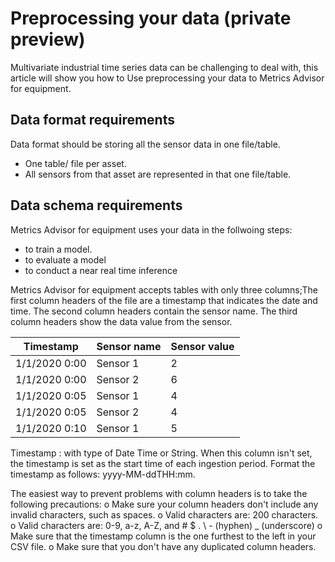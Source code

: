 # Preprocessing your data (private preview)

Multivariate industrial time series data can be challenging to deal with, this article will show you how to Use preprocessing your data to Metrics Advisor for equipment.

## Data format requirements 

Data format should be storing all the sensor data in one file/table.

- One table/ file per asset.
- All sensors from that asset are represented in that one file/table.

## Data schema requirements 

Metrics Advisor for equipment uses your data in the follwoing steps:

- to train a model. 
- to evaluate a model
- to conduct a near real time inference

Metrics Advisor for equipment accepts tables with only three columns;The first column headers of the file are a timestamp that indicates the date and time. The second column headers contain the sensor name. The third column headers show the data value from the sensor.

| Timestamp     | Sensor  name | Sensor  value |
| ------------- | ------------ | ------------- |
| 1/1/2020 0:00 | Sensor 1     | 2             |
| 1/1/2020 0:00 | Sensor  2    | 6             |
| 1/1/2020 0:05 | Sensor  1    | 4             |
| 1/1/2020 0:05 | Sensor  2    | 4             |
| 1/1/2020 0:10 | Sensor  1    | 5             |


Timestamp :  with type of Date Time or String. When this column isn't set, the timestamp is set as the start time of each ingestion period. Format the timestamp as follows: yyyy-MM-ddTHH:mm.

The easiest way to prevent problems with column headers is to take the following precautions:
o	Make sure your column headers don't include any invalid characters, such as spaces.
o	Valid characters are: 200 characters.
o	Valid characters are: 0-9, a-z, A-Z, and # $ . \ - (hyphen) _ (underscore)
o	Make sure that the timestamp column is the one furthest to the left in your CSV file.
o	Make sure that you don't have any duplicated column headers.

